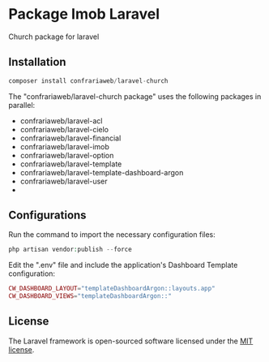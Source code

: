 # Package Imob Laravel  
  
Church package for laravel
  
## Installation  
```php 
composer install confrariaweb/laravel-church
  ```

The "confrariaweb/laravel-church package" uses the following packages in parallel:
- confrariaweb/laravel-acl
- confrariaweb/laravel-cielo
- confrariaweb/laravel-financial
- confrariaweb/laravel-imob
- confrariaweb/laravel-option
- confrariaweb/laravel-template
- confrariaweb/laravel-template-dashboard-argon
- confrariaweb/laravel-user
- 
## Configurations
Run the command to import the necessary configuration files:
```php
php artisan vendor:publish --force
```
Edit the ".env" file and include the application's Dashboard Template configuration:
```php
CW_DASHBOARD_LAYOUT="templateDashboardArgon::layouts.app"  
CW_DASHBOARD_VIEWS="templateDashboardArgon::"
```

## License  
  
The Laravel framework is open-sourced software licensed under the [MIT license](https://opensource.org/licenses/MIT).